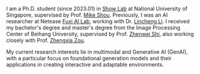 I am a Ph.D. student (since 2023.01) in [Show Lab](https://sites.google.com/view/showlab) at National University of Singapore, supervised by Prof. [Mike Shou](https://sites.google.com/view/showlab).
Previously, I was an AI researcher at Netease [Fuxi AI Lab](https://fuxi.163.com/fuxi-introduction), working with Dr. [Lincheng Li](https://scholar.google.com.hk/citations?user=NYLsVscAAAAJ&hl=zh-CN). 
I received my bachelor's degree and master's degree from the Image Processing Center of Beihang University, supervised by Prof. [Zhenwei Shi](https://levir.buaa.edu.cn/), also working closely with Prof. [Zhengxia Zou](https://zhengxiazou.github.io/).

My current research interests lie in multimodal and Generative AI (GenAI), with a particular focus on foundational generation models and their applications in creating interactive and adaptable environments.
